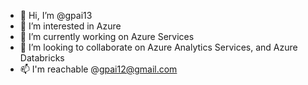 - 👋 Hi, I’m @gpai13
- 👀 I’m interested in Azure
- 🌱 I’m currently working on Azure Services
- 💞️ I’m looking to collaborate on Azure Analytics Services, and Azure Databricks
- 📫 I'm reachable @gpai12@gmail.com

<!---
gpai13/gpai13 is a ✨ special ✨ repository because its `README.md` (this file) appears on your GitHub profile.
You can click the Preview link to take a look at your changes.
--->
